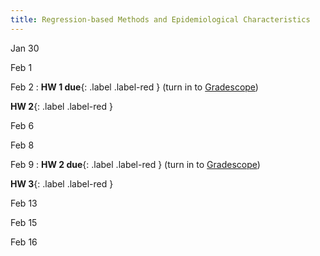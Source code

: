 ```yaml
---
title: Regression-based Methods and Epidemiological Characteristics
---
```


<!-- WEEK 2-->
Jan 30

Feb 1

Feb 2
: **HW 1 due**{: .label .label-red } (turn in to [Gradescope](https://gradescope.com))

**HW 2**{: .label .label-red } <!--[Homework 2 R Markdown](https://github.com/mhc-stat-244nf-f2021/Homework_2)-->

<!-- WEEK 3-->

Feb 6

Feb 8

Feb 9
: **HW 2 due**{: .label .label-red } (turn in to [Gradescope](https://gradescope.com))

**HW 3**{: .label .label-red } <!--[Homework 3 R Markdown](https://github.com/mhc-stat-244nf-f2021/Homework_3)-->

<!-- WEEK 4-->

Feb 13

Feb 15

Feb 16



<!--Sept 7
: [Incidence and Prevalence](https://github.com/marievozanne/STAT244NF_class/blob/main/Introduction/2_Lec_Measures_of_Risk.pdf)
  : [Class Activity: Incidence and Prevalence](https://github.com/marievozanne/STAT244NF_class/blob/main/Introduction/2_CA_Incidence_Prevalence.pdf)

Sept 9
: Incidence and Prevalence
  : [R Lab 1](https://github.com/mhc-stat-244nf-f2021/Lab_1); [Solutions](https://github.com/mhc-stat-244nf-f2021/Lab_1_solutions)

Sept 10
: **HW 1 due**{: .label .label-red } (turn in to [Gradescope](https://gradescope.com))

**HW 2**{: .label .label-red } [Homework 2 R Markdown](https://github.com/mhc-stat-244nf-f2021/Homework_2)

Sept 14
: [Modeling Rates](https://github.com/marievozanne/STAT244NF_class/blob/main/Introduction/3_Lec_log_linear_model.pdf)

Sept 16
: Modeling Rates: Poisson Regression and Relative Risk
  : [R Lab 2](https://github.com/mhc-stat-244nf-f2021/Lab_2);
[Solutions](https://github.com/mhc-stat-244nf-f2021/Lab_2_solutions)
: [Reading: Relative Risk and Odds Ratio](https://www.ncbi.nlm.nih.gov/books/NBK430824/)

Sept 17
: **HW 2 due**{: .label .label-red } (turn in to [Gradescope](https://gradescope.com))

**HW 3**{: .label .label-red } [Homework 3 R Markdown](https://github.com/mhc-stat-244nf-f2021/Homework_3)

Sept 21
: [Relative Risk and Odds Ratio](https://github.com/marievozanne/STAT244NF_class/blob/main/Introduction/4_Lec_RR_OR.pdf)

Sept 23
: Connecting OR and RR to GLMs
  : [R Lab 3](https://github.com/mhc-stat-244nf-f2021/Lab_3);
[Solutions](https://github.com/mhc-stat-244nf-f2021/Lab_3_solutions)

Sept 24
: **HW 3 due**{: .label .label-red } (turn in to [Gradescope](https://gradescope.com))

**HW 4**{: .label .label-red } [Homework 4 R Markdown](https://github.com/mhc-stat-244nf-f2021/Homework_4)

Sept 28
: Data Limitations and GLMs

Sept 30
: Mountain Day - Class Canceled 

Oct 1
: **HW 4 due**{: .label .label-red } (turn in to [Gradescope](https://gradescope.com))

**Project 1**{: .label .label-red } [Description](https://github.com/marievozanne/STAT244NF_class/blob/main/Project1/Project_1.pdf)-->
